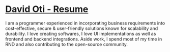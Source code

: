 # [David Oti - Resume](https://davmixcool.github.io)

I am a programmer experienced in incorporating business requirements into cost-effective, secure & user-friendly solutions known for scalability and durability. I love creating softwares, I love UI implementations as well as frontend and backend integrations. Aside work, I spend most of my time in RND and also contributing to the open-source community.
